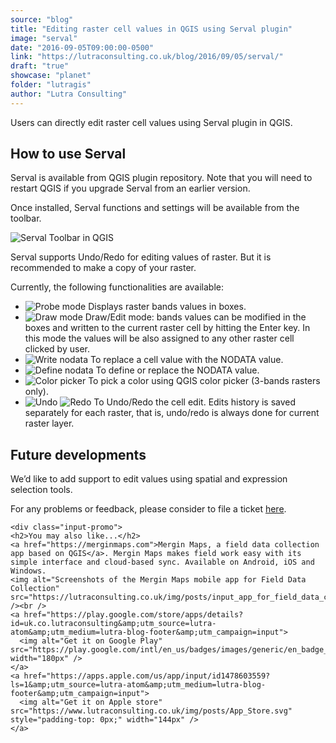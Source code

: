 ```yaml
---
source: "blog"
title: "Editing raster cell values in QGIS using Serval plugin"
image: "serval"
date: "2016-09-05T09:00:00-0500"
link: "https://lutraconsulting.co.uk/blog/2016/09/05/serval/"
draft: "true"
showcase: "planet"
folder: "lutragis"
author: "Lutra Consulting"
---
```


<p>Users can directly edit raster cell values using Serval plugin in QGIS.</p>

<!-- more -->

<h2 id="how-to-use-serval">How to use Serval</h2>

<p>Serval is available from QGIS plugin repository. Note that you will need to restart QGIS if you upgrade Serval from an earlier version.</p>

<p>Once installed, Serval functions and settings will be available from the toolbar.</p>

<p><img alt="Serval Toolbar in QGIS" src="https://www.lutraconsulting.co.uk/img/posts/serval_toolbar.png" /></p>

<p>Serval supports Undo/Redo for editing values of raster. But it is recommended to make a copy of your raster.</p>

<p>Currently, the following functionalities are available:</p>

<ul>
  <li><img alt="Probe mode" src="https://www.lutraconsulting.co.uk/img/posts/serval_probe.png" /> Displays raster bands values in boxes.</li>
  <li><img alt="Draw mode" src="https://www.lutraconsulting.co.uk/img/posts/serval_draw.png" /> Draw/Edit mode: bands values can be modified in the boxes and written to the current raster cell by hitting the Enter key. In this mode the values will be also assigned to any other raster cell clicked by user.</li>
  <li><img alt="Write nodata" src="https://www.lutraconsulting.co.uk/img/posts/serval_write_nodata.png" /> To replace a cell value with the NODATA value.</li>
  <li><img alt="Define nodata" src="https://www.lutraconsulting.co.uk/img/posts/serval_define_nodata.png" /> To define or replace the NODATA value.</li>
  <li><img alt="Color picker" src="https://www.lutraconsulting.co.uk/img/posts/serval_color_picker.png" /> To pick a color using QGIS color picker (3-bands rasters only).</li>
  <li><img alt="Undo" src="https://www.lutraconsulting.co.uk/img/posts/serval_undo.png" /> <img alt="Redo" src="https://www.lutraconsulting.co.uk/img/posts/serval_redo.png" /> To Undo/Redo the cell edit. Edits history is saved separately for each raster, that is, undo/redo is always done for current raster layer.</li>
</ul>

<h2 id="future-developments">Future developments</h2>

<p>We’d like to add support to edit values using spatial and expression selection tools.</p>

<p>For any problems or feedback, please consider to file a ticket <a href="https://github.com/erpas/serval/issues" title="Serval issues">here</a>.</p>

    <div class="input-promo">
    <h2>You may also like...</h2>
    <a href="https://merginmaps.com">Mergin Maps, a field data collection app based on QGIS</a>. Mergin Maps makes field work easy with its simple interface and cloud-based sync. Available on Android, iOS and Windows.
    <img alt="Screenshots of the Mergin Maps mobile app for Field Data Collection" src="https://lutraconsulting.co.uk/img/posts/input_app_for_field_data_collection.jpg" /><br />
    <a href="https://play.google.com/store/apps/details?id=uk.co.lutraconsulting&amp;utm_source=lutra-atom&amp;utm_medium=lutra-blog-footer&amp;utm_campaign=input">
      <img alt="Get it on Google Play" src="https://play.google.com/intl/en_us/badges/images/generic/en_badge_web_generic.png" width="180px" />
    </a>
    <a href="https://apps.apple.com/us/app/input/id1478603559?ls=1&amp;utm_source=lutra-atom&amp;utm_medium=lutra-blog-footer&amp;utm_campaign=input">
      <img alt="Get it on Apple store" src="https://www.lutraconsulting.co.uk/img/posts/App_Store.svg" style="padding-top: 0px;" width="144px" />
    </a>
  </div>
